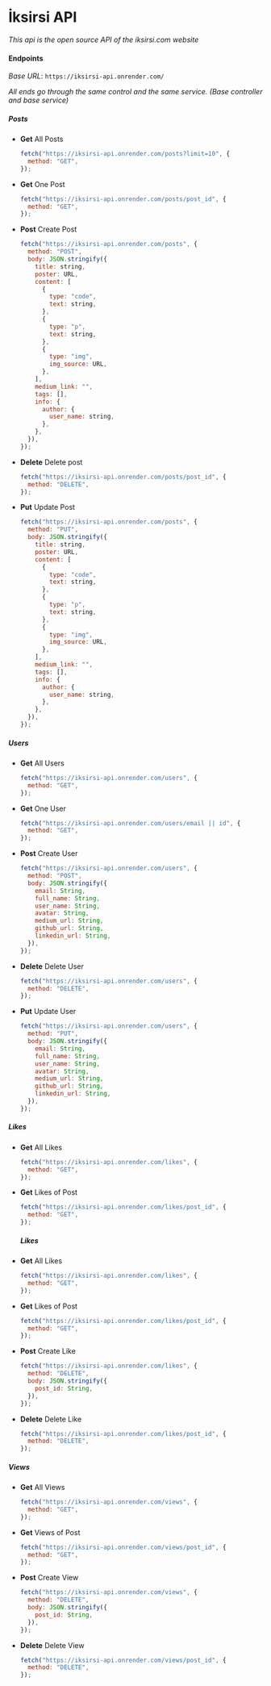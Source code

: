 # İksirsi API

_This api is the open source API of the iksirsi.com website_

#### Endpoints

_Base URL_: `https://iksirsi-api.onrender.com/`

_All ends go through the same control and the same service. (Base controller and base service)_

##### Posts

- **Get** All Posts
  <br>
  ```js
  fetch("https://iksirsi-api.onrender.com/posts?limit=10", {
    method: "GET",
  });
  ```
- **Get** One Post
  <br>
  ```js
  fetch("https://iksirsi-api.onrender.com/posts/post_id", {
    method: "GET",
  });
  ```
- **Post** Create Post
  <br>
  ```js
  fetch("https://iksirsi-api.onrender.com/posts", {
    method: "POST",
    body: JSON.stringify({
      title: string,
      poster: URL,
      content: [
        {
          type: "code",
          text: string,
        },
        {
          type: "p",
          text: string,
        },
        {
          type: "img",
          img_source: URL,
        },
      ],
      medium_link: "",
      tags: [],
      info: {
        author: {
          user_name: string,
        },
      },
    }),
  });
  ```
- **Delete** Delete post
  <br>
  ```js
  fetch("https://iksirsi-api.onrender.com/posts/post_id", {
    method: "DELETE",
  });
  ```
- **Put** Update Post
  <br>
  ```js
  fetch("https://iksirsi-api.onrender.com/posts", {
    method: "PUT",
    body: JSON.stringify({
      title: string,
      poster: URL,
      content: [
        {
          type: "code",
          text: string,
        },
        {
          type: "p",
          text: string,
        },
        {
          type: "img",
          img_source: URL,
        },
      ],
      medium_link: "",
      tags: [],
      info: {
        author: {
          user_name: string,
        },
      },
    }),
  });
  ```

##### Users

- **Get** All Users
  <br>
  ```js
  fetch("https://iksirsi-api.onrender.com/users", {
    method: "GET",
  });
  ```
- **Get** One User
  <br>
  ```js
  fetch("https://iksirsi-api.onrender.com/users/email || id", {
    method: "GET",
  });
  ```
- **Post** Create User
  <br>
  ```js
  fetch("https://iksirsi-api.onrender.com/users", {
    method: "POST",
    body: JSON.stringify({
      email: String,
      full_name: String,
      user_name: String,
      avatar: String,
      medium_url: String,
      github_url: String,
      linkedin_url: String,
    }),
  });
  ```
- **Delete** Delete User
  <br>
  ```js
  fetch("https://iksirsi-api.onrender.com/users", {
    method: "DELETE",
  });
  ```
- **Put** Update User
  <br>
  ```js
  fetch("https://iksirsi-api.onrender.com/users", {
    method: "PUT",
    body: JSON.stringify({
      email: String,
      full_name: String,
      user_name: String,
      avatar: String,
      medium_url: String,
      github_url: String,
      linkedin_url: String,
    }),
  });
  ```

##### Likes

- **Get** All Likes
  <br>
  ```js
  fetch("https://iksirsi-api.onrender.com/likes", {
    method: "GET",
  });
  ```
- **Get** Likes of Post
  <br>

  ```js
  fetch("https://iksirsi-api.onrender.com/likes/post_id", {
    method: "GET",
  });
  ```

  ##### Likes

- **Get** All Likes
  <br>
  ```js
  fetch("https://iksirsi-api.onrender.com/likes", {
    method: "GET",
  });
  ```
- **Get** Likes of Post
  <br>
  ```js
  fetch("https://iksirsi-api.onrender.com/likes/post_id", {
    method: "GET",
  });
  ```
- **Post** Create Like
  <br>
  ```js
  fetch("https://iksirsi-api.onrender.com/likes", {
    method: "DELETE",
    body: JSON.stringify({
      post_id: String,
    }),
  });
  ```
- **Delete** Delete Like
  <br>
  ```js
  fetch("https://iksirsi-api.onrender.com/likes/post_id", {
    method: "DELETE",
  });
  ```

##### Views

- **Get** All Views
  <br>

  ```js
  fetch("https://iksirsi-api.onrender.com/views", {
    method: "GET",
  });
  ```

- **Get** Views of Post
  <br>
  ```js
  fetch("https://iksirsi-api.onrender.com/views/post_id", {
    method: "GET",
  });
  ```
- **Post** Create View
  <br>
  ```js
  fetch("https://iksirsi-api.onrender.com/views", {
    method: "DELETE",
    body: JSON.stringify({
      post_id: String,
    }),
  });
  ```
- **Delete** Delete View
  <br>
  ```js
  fetch("https://iksirsi-api.onrender.com/views/post_id", {
    method: "DELETE",
  });
  ```
